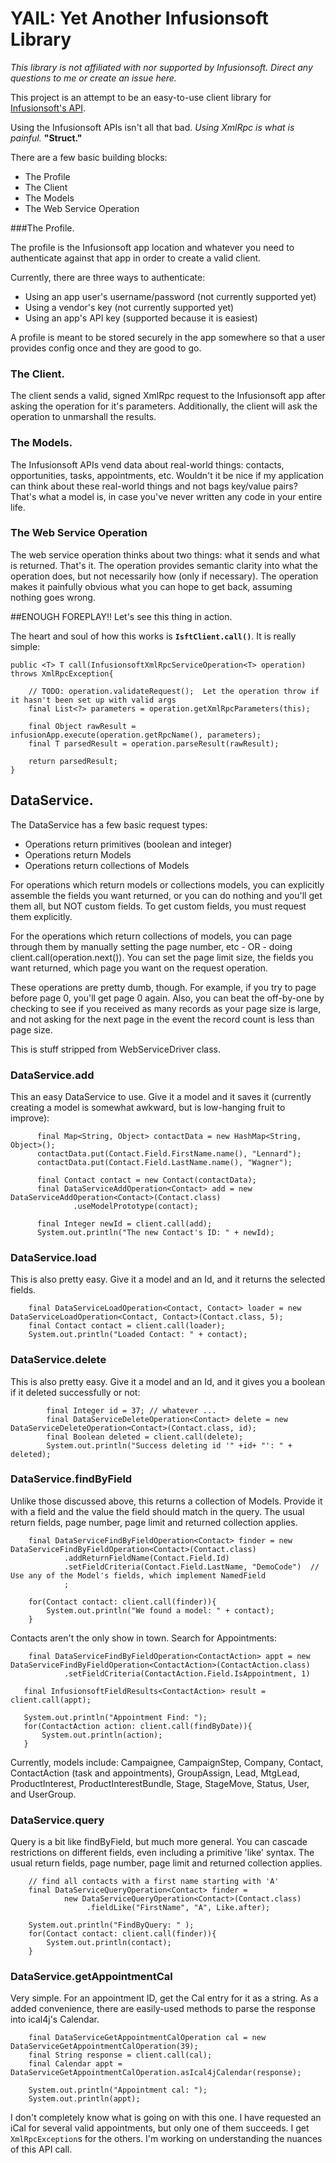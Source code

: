 # YAIL:  Yet Another Infusionsoft Library
*This library is not affiliated with nor supported by Infusionsoft. Direct any questions to me or create an issue here.*

This project is an attempt to be an easy-to-use client library for [Infusionsoft's API][1].

[1]: http://help.infusionsoft.com/api-docs


Using the Infusionsoft APIs isn't all that bad.  *Using XmlRpc is what is painful.*  **"Struct."**

There are a few basic building blocks:

*  The Profile
*  The Client
*  The Models
*  The Web Service Operation

###The Profile.

The profile is the Infusionsoft app location and whatever you need to authenticate against that app in order to create a
valid client.

Currently, there are three ways to authenticate:

*  Using an app user's username/password (not currently supported yet)
*  Using a vendor's key (not currently supported yet)
*  Using an app's API key (supported because it is easiest)

A profile is meant to be stored securely in the app somewhere so that a user provides config once and they are good to
go.


### The Client.

The client sends a valid, signed XmlRpc request to the Infusionsoft app after asking the operation for it's parameters.  Additionally,
the client will ask the operation to unmarshall the results.


### The Models.

The Infusionsoft APIs vend data about real-world things: contacts, opportunities, tasks, appointments, etc.  Wouldn't
it be nice if my application can think about these real-world things and not bags key/value pairs?  That's what a
model is, in case you've never written any code in your entire life.


### The Web Service Operation

The web service operation thinks about two things: what it sends and what is returned.  That's it.  The operation
provides semantic clarity into what the operation does, but not necessarily how (only if necessary).  The operation
makes it painfully obvious what you can hope to get back, assuming nothing goes wrong.



##ENOUGH FOREPLAY!!  Let's see this thing in action.

The heart and soul of how this works is **`IsftClient.call()`**.  It is really simple:

	public <T> T call(InfusionsoftXmlRpcServiceOperation<T> operation) throws XmlRpcException{

		// TODO: operation.validateRequest();  Let the operation throw if it hasn't been set up with valid args
		final List<?> parameters = operation.getXmlRpcParameters(this);

		final Object rawResult = infusionApp.execute(operation.getRpcName(), parameters);
		final T parsedResult = operation.parseResult(rawResult);

		return parsedResult;
	}

## DataService.

The DataService has a few basic request types:

* Operations return primitives (boolean and integer)
* Operations return Models
* Operations return collections of Models

For operations which return models or collections models, you can explicitly assemble the fields you want returned, or you can do nothing
and you'll get them all, but NOT custom fields.  To get custom fields, you must request them explicitly.

For the operations which return collections of models, you can page through them by manually
setting the page number, etc - OR - doing client.call(operation.next()).  You can set the page limit size, the
fields you want returned, which page you want on the request operation.

These operations are pretty dumb, though.  For example, if you try to page before page 0, you'll get page 0 again.  Also,
you can beat the off-by-one by checking to see if you received as many records as your page size is large, and not
asking for the next page in the event the record count is less than page size.



This is stuff stripped from WebServiceDriver class.

### DataService.add

This an easy DataService to use.  Give it a model and it saves it (currently creating a model is somewhat awkward, but
is low-hanging fruit to improve):

          final Map<String, Object> contactData = new HashMap<String, Object>();
          contactData.put(Contact.Field.FirstName.name(), "Lennard");
          contactData.put(Contact.Field.LastName.name(), "Wagner");

          final Contact contact = new Contact(contactData);
          final DataServiceAddOperation<Contact> add = new DataServiceAddOperation<Contact>(Contact.class)
                  .useModelPrototype(contact);

          final Integer newId = client.call(add);
          System.out.println("The new Contact's ID: " + newId);


### DataService.load

This is also pretty easy.  Give it a model and an Id, and it returns the selected fields.

        final DataServiceLoadOperation<Contact, Contact> loader = new DataServiceLoadOperation<Contact, Contact>(Contact.class, 5);
        final Contact contact = client.call(loader);
        System.out.println("Loaded Contact: " + contact);


### DataService.delete

This is also pretty easy.  Give it a model and an Id, and it gives you a boolean if it deleted successfully or not:

            final Integer id = 37; // whatever ...
            final DataServiceDeleteOperation<Contact> delete = new DataServiceDeleteOperation<Contact>(Contact.class, id);
            final Boolean deleted = client.call(delete);
            System.out.println("Success deleting id '" +id+ "': " + deleted);


### DataService.findByField

Unlike those discussed above, this returns a collection of Models.  Provide it with a field and the value the field
should match in the query.   The usual return fields, page number, page limit and returned collection applies.

        final DataServiceFindByFieldOperation<Contact> finder = new DataServiceFindByFieldOperation<Contact>(Contact.class)
                .addReturnFieldName(Contact.Field.Id)
                .setFieldCriteria(Contact.Field.LastName, "DemoCode")  // Use any of the Model's fields, which implement NamedField
                ;

        for(Contact contact: client.call(finder)){
            System.out.println("We found a model: " + contact);
        }

Contacts aren't the only show in town.  Search for Appointments:

		final DataServiceFindByFieldOperation<ContactAction> appt = new DataServiceFindByFieldOperation<ContactAction>(ContactAction.class)
                .setFieldCriteria(ContactAction.Field.IsAppointment, 1)

	   final InfusionsoftFieldResults<ContactAction> result = client.call(appt);

	   System.out.println("Appointment Find: ");
	   for(ContactAction action: client.call(findByDate)){
		   System.out.println(action);
	   }

Currently, models include: Campaignee, CampaignStep, Company, Contact, ContactAction (task and appointments), GroupAssign, Lead, MtgLead, ProductInterest, ProductInterestBundle, Stage, StageMove, Status, User, and UserGroup.

### DataService.query

Query is a bit like findByField, but much more general.  You can cascade restrictions on different fields, even including
a primitive 'like' syntax.  The usual return fields, page number, page limit and returned collection applies.

        // find all contacts with a first name starting with 'A'
		final DataServiceQueryOperation<Contact> finder =
				new DataServiceQueryOperation<Contact>(Contact.class)
		             .fieldLike("FirstName", "A", Like.after);

        System.out.println("FindByQuery: " );
        for(Contact contact: client.call(finder)){
            System.out.println(contact);
        }


### DataService.getAppointmentCal

Very simple.  For an appointment ID, get the Cal entry for it as a string.  As a added convenience, there are
easily-used methods to parse the response into ical4j's Calendar.

        final DataServiceGetAppointmentCalOperation cal = new DataServiceGetAppointmentCalOperation(39);
        final String response = client.call(cal);
        final Calendar appt = DataServiceGetAppointmentCalOperation.asIcal4jCalendar(response);

        System.out.println("Appointment cal: ");
        System.out.println(appt);

I don't completely know what is going on with this one.  I have requested an iCal for several valid appointments, but only one of them succeeds.  I get `XmlRpcException`s for the others.  I'm working on understanding the nuances of this API call.
